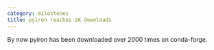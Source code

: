 ```yaml
---
category: milestones
title: pyiron reaches 2K downloads
---
```

By now pyiron has been downloaded over 2000 times on conda-forge.